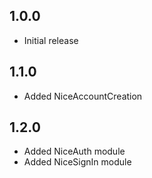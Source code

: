 ## 1.0.0

* Initial release

## 1.1.0

* Added NiceAccountCreation

## 1.2.0

* Added NiceAuth module
* Added NiceSignIn module
